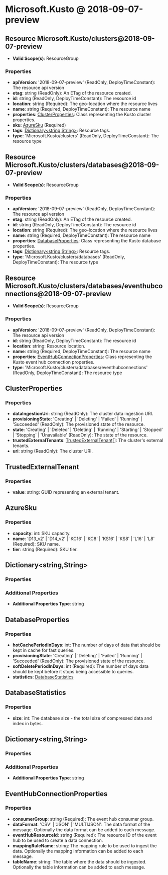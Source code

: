 # Microsoft.Kusto @ 2018-09-07-preview

## Resource Microsoft.Kusto/clusters@2018-09-07-preview
* **Valid Scope(s)**: ResourceGroup
### Properties
* **apiVersion**: '2018-09-07-preview' (ReadOnly, DeployTimeConstant): The resource api version
* **etag**: string (ReadOnly): An ETag of the resource created.
* **id**: string (ReadOnly, DeployTimeConstant): The resource id
* **location**: string (Required): The geo-location where the resource lives
* **name**: string (Required, DeployTimeConstant): The resource name
* **properties**: [ClusterProperties](#clusterproperties): Class representing the Kusto cluster properties.
* **sku**: [AzureSku](#azuresku) (Required)
* **tags**: [Dictionary<string,String>](#dictionarystringstring): Resource tags.
* **type**: 'Microsoft.Kusto/clusters' (ReadOnly, DeployTimeConstant): The resource type

## Resource Microsoft.Kusto/clusters/databases@2018-09-07-preview
* **Valid Scope(s)**: ResourceGroup
### Properties
* **apiVersion**: '2018-09-07-preview' (ReadOnly, DeployTimeConstant): The resource api version
* **etag**: string (ReadOnly): An ETag of the resource created.
* **id**: string (ReadOnly, DeployTimeConstant): The resource id
* **location**: string (Required): The geo-location where the resource lives
* **name**: string (Required, DeployTimeConstant): The resource name
* **properties**: [DatabaseProperties](#databaseproperties): Class representing the Kusto database properties.
* **tags**: [Dictionary<string,String>](#dictionarystringstring): Resource tags.
* **type**: 'Microsoft.Kusto/clusters/databases' (ReadOnly, DeployTimeConstant): The resource type

## Resource Microsoft.Kusto/clusters/databases/eventhubconnections@2018-09-07-preview
* **Valid Scope(s)**: ResourceGroup
### Properties
* **apiVersion**: '2018-09-07-preview' (ReadOnly, DeployTimeConstant): The resource api version
* **id**: string (ReadOnly, DeployTimeConstant): The resource id
* **location**: string: Resource location.
* **name**: string (Required, DeployTimeConstant): The resource name
* **properties**: [EventHubConnectionProperties](#eventhubconnectionproperties): Class representing the Kusto event hub connection properties.
* **type**: 'Microsoft.Kusto/clusters/databases/eventhubconnections' (ReadOnly, DeployTimeConstant): The resource type

## ClusterProperties
### Properties
* **dataIngestionUri**: string (ReadOnly): The cluster data ingestion URI.
* **provisioningState**: 'Creating' | 'Deleting' | 'Failed' | 'Running' | 'Succeeded' (ReadOnly): The provisioned state of the resource.
* **state**: 'Creating' | 'Deleted' | 'Deleting' | 'Running' | 'Starting' | 'Stopped' | 'Stopping' | 'Unavailable' (ReadOnly): The state of the resource.
* **trustedExternalTenants**: [TrustedExternalTenant](#trustedexternaltenant)[]: The cluster's external tenants.
* **uri**: string (ReadOnly): The cluster URI.

## TrustedExternalTenant
### Properties
* **value**: string: GUID representing an external tenant.

## AzureSku
### Properties
* **capacity**: int: SKU capacity.
* **name**: 'D13_v2' | 'D14_v2' | 'KC16' | 'KC8' | 'KS16' | 'KS8' | 'L16' | 'L8' (Required): SKU name.
* **tier**: string (Required): SKU tier.

## Dictionary<string,String>
### Properties
### Additional Properties
* **Additional Properties Type**: string

## DatabaseProperties
### Properties
* **hotCachePeriodInDays**: int: The number of days of data that should be kept in cache for fast queries.
* **provisioningState**: 'Creating' | 'Deleting' | 'Failed' | 'Running' | 'Succeeded' (ReadOnly): The provisioned state of the resource.
* **softDeletePeriodInDays**: int (Required): The number of days data should be kept before it stops being accessible to queries.
* **statistics**: [DatabaseStatistics](#databasestatistics)

## DatabaseStatistics
### Properties
* **size**: int: The database size - the total size of compressed data and index in bytes.

## Dictionary<string,String>
### Properties
### Additional Properties
* **Additional Properties Type**: string

## EventHubConnectionProperties
### Properties
* **consumerGroup**: string (Required): The event hub consumer group.
* **dataFormat**: 'CSV' | 'JSON' | 'MULTIJSON': The data format of the message. Optionally the data format can be added to each message.
* **eventHubResourceId**: string (Required): The resource ID of the event hub to be used to create a data connection.
* **mappingRuleName**: string: The mapping rule to be used to ingest the data. Optionally the mapping information can be added to each message.
* **tableName**: string: The table where the data should be ingested. Optionally the table information can be added to each message.

